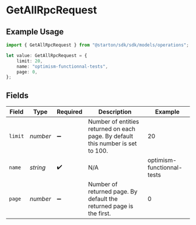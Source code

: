 # GetAllRpcRequest

## Example Usage

```typescript
import { GetAllRpcRequest } from "@starton/sdk/sdk/models/operations";

let value: GetAllRpcRequest = {
    limit: 20,
    name: "optimism-functionnal-tests",
    page: 0,
};
```

## Fields

| Field                                                                           | Type                                                                            | Required                                                                        | Description                                                                     | Example                                                                         |
| ------------------------------------------------------------------------------- | ------------------------------------------------------------------------------- | ------------------------------------------------------------------------------- | ------------------------------------------------------------------------------- | ------------------------------------------------------------------------------- |
| `limit`                                                                         | *number*                                                                        | :heavy_minus_sign:                                                              | Number of entities returned on each page. By default this number is set to 100. | 20                                                                              |
| `name`                                                                          | *string*                                                                        | :heavy_check_mark:                                                              | N/A                                                                             | optimism-functionnal-tests                                                      |
| `page`                                                                          | *number*                                                                        | :heavy_minus_sign:                                                              | Number of returned page. By default the returned page is the first.             | 0                                                                               |
